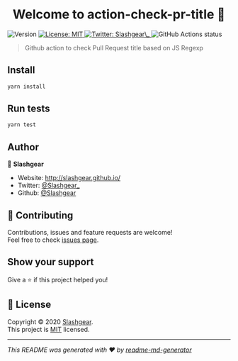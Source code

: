 <h1 align="center">Welcome to action-check-pr-title 👋</h1>
<p>
  <img alt="Version" src="https://img.shields.io/badge/version-1.0.0-blue.svg?cacheSeconds=2592000" />
  <a href="https://github.com/Slashgear/action-check-pr-title/blob/main/LICENSE" target="_blank">
    <img alt="License: MIT" src="https://img.shields.io/badge/License-MIT-yellow.svg" />
  </a>
  <a href="https://twitter.com/Slashgear\_" target="_blank">
    <img alt="Twitter: Slashgear\_" src="https://img.shields.io/twitter/follow/Slashgear\_.svg?style=social" />
  </a>
  <img alt="GitHub Actions status" src="https://github.com/Slashgear/action-check-pr-title/workflows/ci/badge.svg">
</p>

> Github action to check Pull Request title based on JS Regexp

## Install

```sh
yarn install
```

## Run tests

```sh
yarn test
```

## Author

👤 **Slashgear**

* Website: http://slashgear.github.io/
* Twitter: [@Slashgear_](https://twitter.com/Slashgear_)
* Github: [@Slashgear](https://github.com/Slashgear)

## 🤝 Contributing

Contributions, issues and feature requests are welcome!<br />Feel free to check [issues page](https://github.com/Slashgear/action-check-pr-title/issues). 

## Show your support

Give a ⭐️ if this project helped you!

## 📝 License

Copyright © 2020 [Slashgear](https://github.com/Slashgear).<br />
This project is [MIT](https://github.com/Slashgear/action-check-pr-title/blob/main/LICENSE) licensed.

***
_This README was generated with ❤️ by [readme-md-generator](https://github.com/kefranabg/readme-md-generator)_